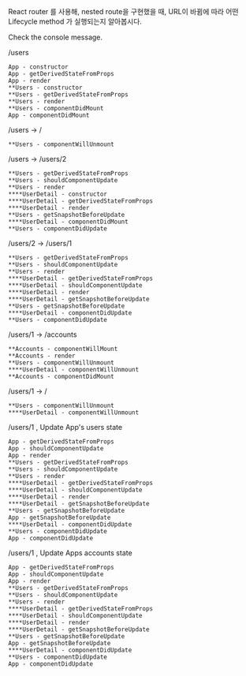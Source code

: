 React router 를 사용해, nested route을 구현했을 때,
URL이 바뀜에 따라 어떤 Lifecycle method 가 실행되는지 알아봅시다.

Check the console message.

/users

```
App - constructor
App - getDerivedStateFromProps
App - render
**Users - constructor
**Users - getDerivedStateFromProps
**Users - render
**Users - componentDidMount
App - componentDidMount
```

/users -> /

```
**Users - componentWillUnmount
```

/users -> /users/2

```
**Users - getDerivedStateFromProps
**Users - shouldComponentUpdate
**Users - render
****UserDetail - constructor
****UserDetail - getDerivedStateFromProps
****UserDetail - render
**Users - getSnapshotBeforeUpdate
****UserDetail - componentDidMount
**Users - componentDidUpdate
```

/users/2 -> /users/1

```
**Users - getDerivedStateFromProps
**Users - shouldComponentUpdate
**Users - render
****UserDetail - getDerivedStateFromProps
****UserDetail - shouldComponentUpdate
****UserDetail - render
****UserDetail - getSnapshotBeforeUpdate
**Users - getSnapshotBeforeUpdate
****UserDetail - componentDidUpdate
**Users - componentDidUpdate
```

/users/1 -> /accounts

```
**Accounts - componentWillMount
**Accounts - render
**Users - componentWillUnmount
****UserDetail - componentWillUnmount
**Accounts - componentDidMount
```

/users/1 -> /

```
**Users - componentWillUnmount
****UserDetail - componentWillUnmount
```

/users/1 , Update App's users state

```
App - getDerivedStateFromProps
App - shouldComponentUpdate
App - render
**Users - getDerivedStateFromProps
**Users - shouldComponentUpdate
**Users - render
****UserDetail - getDerivedStateFromProps
****UserDetail - shouldComponentUpdate
****UserDetail - render
****UserDetail - getSnapshotBeforeUpdate
**Users - getSnapshotBeforeUpdate
App - getSnapshotBeforeUpdate
****UserDetail - componentDidUpdate
**Users - componentDidUpdate
App - componentDidUpdate
```

/users/1 , Update Apps accounts state

```
App - getDerivedStateFromProps
App - shouldComponentUpdate
App - render
**Users - getDerivedStateFromProps
**Users - shouldComponentUpdate
**Users - render
****UserDetail - getDerivedStateFromProps
****UserDetail - shouldComponentUpdate
****UserDetail - render
****UserDetail - getSnapshotBeforeUpdate
**Users - getSnapshotBeforeUpdate
App - getSnapshotBeforeUpdate
****UserDetail - componentDidUpdate
**Users - componentDidUpdate
App - componentDidUpdate
```
